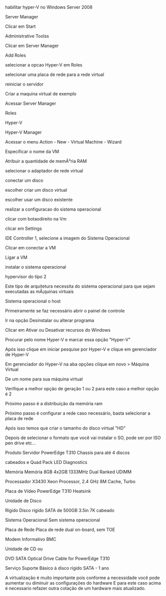 habilitar hyper-V no Windows Server 2008

Server Manager

Clicar em Start

Administrative Toolss

Clicar em Server Manager

Add Roles

selecionar a opcao Hyper-V em Roles

selecionar uma placa de rede para a rede virtual

reiniciar o servidor 

Criar a maquina virtual de exemplo

Acessar Server Manager

Roles

Hyper-V

Hyper-V Manager

Acessar o menu Action - New - Virtual Machine - Wizard

Especificar o nome da VM

Atribuir a quantidade  de memÃ³ria RAM

selecionar o adaptador de rede virtual

conectar um disco

escolher criar um disco virtual

escolher usar um disco existente

realizar a configuracao do sistema operacional

clicar com botaodireito na Vm

clicar em Settings

IDE Controller 1, selecione a imagem do Sistema Operacional

Clicar em conectar a VM

Ligar a VM

instalar o sistema operacional

hypervisor do tipo 2

Este tipo de arquitetura necessita do sistema operacional para que sejam executadas as mÃ¡quinas virtuais

Sistema operacional o host







Primeiramente se faz necessário abrir o painel de controle

Ir na opção Desinstalar ou alterar programa

Clicar em Ativar ou Desativar recursos do Windows

Procurar pelo nome Hyper-V e marcar essa opção "Hyper-V"

Após isso clique em iniciar pesquise por Hyper-V e clique em gerenciador de Hyper-V

Em gerenciador do Hyper-V na aba opções clique em novo > Máquina Virtual

De um nome para sua máquina virtual

Verifique a melhor opção de geração 1 ou 2 para este caso a melhor opção é 2

Próximo passo é a distribuição da memória ram

Próximo passo é configurar a rede caso necessário, basta selecionar a placa de rede

Após isso temos que criar o tamanho do disco virtual "HD"

Depois de selecionar o formato que você vai instalar o SO, pode ser por ISO pen drive etc...





Produto Servidor PowerEdge T310 Chassis para até 4 discos

cabeados e Quad Pack LED Diagnostics

Memória Memória 8GB 4x2GB 1333MHz Dual Ranked UDIMM

Processador X3430 Xeon Processor, 2.4 GHz 8M Cache, Turbo

Placa de Vídeo PowerEdge T310 Heatsink

Unidade de Disco

Rígido Disco rígido SATA de 500GB 3.5in 7K cabeado

Sistema Operacional Sem sistema operacional

Placa de Rede Placa de rede dual on-board, sem TOE

Modem Informativo BMC

Unidade de CD ou

DVD SATA Optical Drive Cable for PowerEdge T310

Serviço Suporte Básico à disco rígido SATA - 1 ano



A virtualização é muito importante pois conforme a necessidade você pode aumentar ou diminuir as configurações do hardware
E para este caso acima é necessario refazer outra cotação de um hardware mais atualizado.












